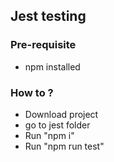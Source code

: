 ## Jest testing

### Pre-requisite
- npm installed

### How to ?
- Download project
- go to jest folder
- Run "npm i"
- Run "npm run test"